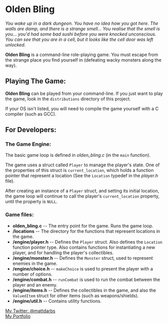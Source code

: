 # Olden Bling

*You wake up in a dark dungeon. You have no idea how you got here.
The walls are damp, and there is a strange smell...
You realise that the smell is you... you'd had some bad sushi before you were knocked unconscious.
You can see that you are in a cell, but it looks like the cell door was left unlocked.*

**Olden Bling** is a command-line role-playing game. You must escape from the strange place you find yourself in (defeating wacky monsters along the way).

## Playing The Game:

**Olden Bling** can be played from your command-line. If you just want to play the game, look in the `distributions` directory of this project.

If your OS isn't listed, you will need to compile the game yourself with a C compiler (such as GCC).

## For Developers:

### The Game Engine:

The basic game loop is defined in *olden_bling.c* (in the `main` function). 

The game uses a struct called `Player` to manage the player's state. One of the properties of this struct is `current_location`, which holds a function pointer that represent a location (See the `Location` typedef in the  *player.h* file).

After creating an instance of a `Player` struct, and setting its initial location, the game loop will continue to call the player's `current_location` property, until the property is `NULL`.

### Game files:

 - **olden_bling.c** -- The entry point for the game. Runs the game loop.
 - **/locations** -- The directory for the functions that represent locations in the game.
 - **/engine/player.h** -- Defines the `Player` struct. Also defines the `Location` function pointer type. Also contains functions for instantiating a new player, and for handling the player's collectibles.
 - **/engine/monster.h** -- Defines the `Monster` struct, used to represent enemies in the game.
 - **/engine/choice.h** -- `makeChoice` is used to present the player with a number of options.
 - **/engine/combat.h** -- `runCombat` is used to run the combat between the player and an enemy.
 - **/engine/items.h** -- Defines the collectibles in the game, and also the `ValuedItem` struct for other items (such as weapons/shields).
 - **/engine/util.h** -- Contains utility functions.

[My Twitter: @mattdarbs](http://twitter.com/mattdarbs)  
[My Portfolio](http://md-developer.uk)
